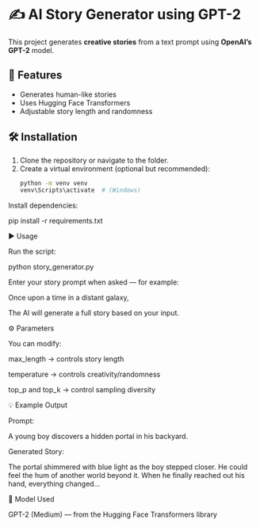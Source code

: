 # ✍️ AI Story Generator using GPT-2

This project generates **creative stories** from a text prompt using **OpenAI’s GPT-2** model.

## 🧠 Features
- Generates human-like stories
- Uses Hugging Face Transformers
- Adjustable story length and randomness

## 🛠️ Installation
1. Clone the repository or navigate to the folder.
2. Create a virtual environment (optional but recommended):
   ```bash
   python -m venv venv
   venv\Scripts\activate  # (Windows)

Install dependencies:

pip install -r requirements.txt

▶️ Usage

Run the script:

python story_generator.py


Enter your story prompt when asked — for example:

Once upon a time in a distant galaxy,


The AI will generate a full story based on your input.

⚙️ Parameters

You can modify:

max_length → controls story length

temperature → controls creativity/randomness

top_p and top_k → control sampling diversity

💡 Example Output

Prompt:

A young boy discovers a hidden portal in his backyard.

Generated Story:

The portal shimmered with blue light as the boy stepped closer. He could feel the hum of another world beyond it. When he finally reached out his hand, everything changed...

🧰 Model Used

GPT-2 (Medium) — from the Hugging Face Transformers library